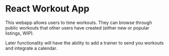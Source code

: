# React Workout App

This webapp allows users to time workouts. They can browse through public workouts that other users have created (either new or popular listings, WIP). 

Later functionality will have the ability to add a trainer to send you workouts and integrate a calendar.
